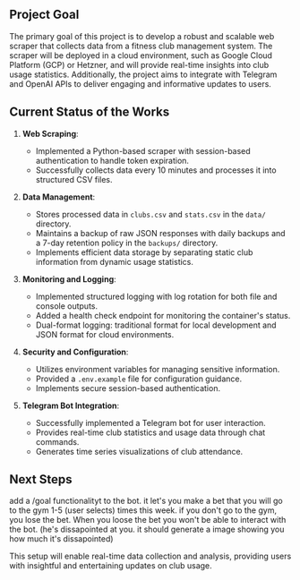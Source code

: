 ## Project Goal
The primary goal of this project is to develop a robust and scalable web scraper that collects data from a fitness club management system. The scraper will be deployed in a cloud environment, such as Google Cloud Platform (GCP) or Hetzner, and will provide real-time insights into club usage statistics. Additionally, the project aims to integrate with Telegram and OpenAI APIs to deliver engaging and informative updates to users.

## Current Status of the Works
1. **Web Scraping**: 
   - Implemented a Python-based scraper with session-based authentication to handle token expiration.
   - Successfully collects data every 10 minutes and processes it into structured CSV files.

2. **Data Management**:
   - Stores processed data in `clubs.csv` and `stats.csv` in the `data/` directory.
   - Maintains a backup of raw JSON responses with daily backups and a 7-day retention policy in the `backups/` directory.
   - Implements efficient data storage by separating static club information from dynamic usage statistics.

4. **Monitoring and Logging**:
   - Implemented structured logging with log rotation for both file and console outputs.
   - Added a health check endpoint for monitoring the container's status.
   - Dual-format logging: traditional format for local development and JSON format for cloud environments.

5. **Security and Configuration**:
   - Utilizes environment variables for managing sensitive information.
   - Provided a `.env.example` file for configuration guidance.
   - Implements secure session-based authentication.

6. **Telegram Bot Integration**:
   - Successfully implemented a Telegram bot for user interaction.
   - Provides real-time club statistics and usage data through chat commands.
   - Generates time series visualizations of club attendance.

## Next Steps

add a /goal functionalityt to the bot. it let's you make a bet that you will go to the gym 1-5 (user selects) times this week. if you don't go to the gym, you lose the bet. When you loose the bet you won't be able to interact with the bot. (he's dissapointed at you. it should generate a image showing you how much it's dissapointed)

This setup will enable real-time data collection and analysis, providing users with insightful and entertaining updates on club usage.
